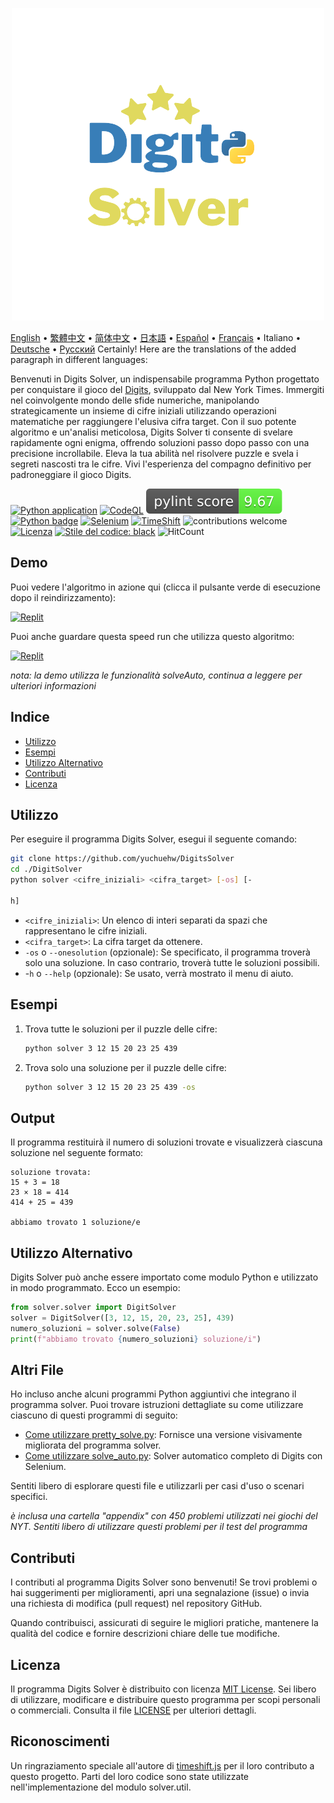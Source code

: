 <p align="center">
    <picture>
      <img 
        src="https://raw.githubusercontent.com/yuchuehw/DigitsSolver/main/new_logo.png" 
        alt="Icona Digits Solver"
        width="500"
       />
    </picture>
<p>

[English](README.md)
 • [繁體中文](README_zh-TW.md)
 • [简体中文](README_zh-CN.md)
 • [日本語](README_ja.md)
 • [Español](README_es.md)
 • [Français](README_fr.md)
 • Italiano
 • [Deutsche](README_de.md)
 • [Русский](README_ru.md)
Certainly! Here are the translations of the added paragraph in different languages:

Benvenuti in Digits Solver, un indispensabile programma Python progettato per conquistare il gioco del [Digits](https://www.nytimes.com/games/digits), sviluppato dal New York Times. Immergiti nel coinvolgente mondo delle sfide numeriche, manipolando strategicamente un insieme di cifre iniziali utilizzando operazioni matematiche per raggiungere l'elusiva cifra target. Con il suo potente algoritmo e un'analisi meticolosa, Digits Solver ti consente di svelare rapidamente ogni enigma, offrendo soluzioni passo dopo passo con una precisione incrollabile. Eleva la tua abilità nel risolvere puzzle e svela i segreti nascosti tra le cifre. Vivi l'esperienza del compagno definitivo per padroneggiare il gioco Digits.

[![Python application](https://github.com/yuchuehw/DigitsSolver/actions/workflows/python-app.yml/badge.svg)](https://github.com/yuchuehw/DigitsSolver/actions/workflows/python-app.yml)
[![CodeQL](https://github.com/yuchuehw/DigitsSolver/actions/workflows/github-code-scanning/codeql/badge.svg)](https://github.com/yuchuehw/DigitsSolver/actions/workflows/github-code-scanning/codeql)
[![Punteggio PyLint](https://raw.githubusercontent.com/yuchuehw/DigitsSolver/main/pylint_badge.svg)](pylint.out)
<br>
[![Python badge](https://img.shields.io/badge/Python-3776AB?style=flat&for-the-badge&logo=python&logoColor=white)](https://www.python.org/)
[![Selenium](https://img.shields.io/badge/Selenium-grey.svg?style=flat&logo=selenium)](https://www.selenium.dev/)
[![TimeShift](https://img.shields.io/badge/TimeShift.js-grey.svg?style=flat&logo=javascript)](https://github.com/plaa/TimeShift-js)
![contributions welcome](https://img.shields.io/badge/contributions-welcome-brightgreen.svg?style=flat&color=pink)
[![Licenza](https://img.shields.io/github/license/yuchuehw/DigitsSolver?style=flat&color=yellow)](LICENSE.md)
[![Stile del codice: black](https://img.shields.io/badge/code%20style-black-000000.svg)](https://github.com/psf/black)
![HitCount](https://hits.dwyl.com/yuchuehw/DigitsSolver.svg?style=flat)

## Demo
Puoi vedere l'algoritmo in azione qui (clicca il pulsante verde di esecuzione dopo il reindirizzamento):

[![Replit](https://img.shields.io/badge/DEMO-REPL.IT-purple.svg?style=flat&logo=replit)](https://replit.com/@yuchuehw/DigitsSolver)

Puoi anche guardare questa speed run che utilizza questo algoritmo:

[![Replit](https://img.shields.io/badge/DEMO-YOUTUBE-purple.svg?style=flat&logo=youtube)](https://www.youtube.com/watch?v=se2OdZnEHHA)

*nota: la demo utilizza le funzionalità solveAuto, continua a leggere per ulteriori informazioni*
## Indice
- [Utilizzo](#utilizzo)
- [Esempi](#esempi)
- [Utilizzo Alternativo](#utilizzo-alternativo)
- [Contributi](#contributi)
- [Licenza](#licenza)


## Utilizzo

Per eseguire il programma Digits Solver, esegui il seguente comando:

```bash
git clone https://github.com/yuchuehw/DigitsSolver
cd ./DigitSolver
python solver <cifre_iniziali> <cifra_target> [-os] [-

h]
```

- `<cifre_iniziali>`: Un elenco di interi separati da spazi che rappresentano le cifre iniziali.
- `<cifra_target>`: La cifra target da ottenere.
- `-os` o `--onesolution` (opzionale): Se specificato, il programma troverà solo una soluzione. In caso contrario, troverà tutte le soluzioni possibili.
- -`h` o `--help` (opzionale): Se usato, verrà mostrato il menu di aiuto.

## Esempi

1. Trova tutte le soluzioni per il puzzle delle cifre:
   ```bash
   python solver 3 12 15 20 23 25 439
   ```

2. Trova solo una soluzione per il puzzle delle cifre:
   ```bash
   python solver 3 12 15 20 23 25 439 -os
   ```

## Output

Il programma restituirà il numero di soluzioni trovate e visualizzerà ciascuna soluzione nel seguente formato:

```
soluzione trovata:
15 + 3 = 18
23 × 18 = 414
414 + 25 = 439

abbiamo trovato 1 soluzione/e
```

## Utilizzo Alternativo
Digits Solver può anche essere importato come modulo Python e utilizzato in modo programmato. Ecco un esempio:
```python
from solver.solver import DigitSolver
solver = DigitSolver([3, 12, 15, 20, 23, 25], 439)
numero_soluzioni = solver.solve(False)
print(f"abbiamo trovato {numero_soluzioni} soluzione/i")
```
## Altri File

Ho incluso anche alcuni programmi Python aggiuntivi che integrano il programma solver. Puoi trovare istruzioni dettagliate su come utilizzare ciascuno di questi programmi di seguito:

- [Come utilizzare pretty_solve.py](prettySolve.md): Fornisce una versione visivamente migliorata del programma solver.
- [Come utilizzare solve_auto.py](solveAuto.md): Solver automatico completo di Digits con Selenium.

Sentiti libero di esplorare questi file e utilizzarli per casi d'uso o scenari specifici.

*è inclusa una cartella "appendix" con 450 problemi utilizzati nei giochi del NYT. Sentiti libero di utilizzare questi problemi per il test del programma*

## Contributi

I contributi al programma Digits Solver sono benvenuti! Se trovi problemi o hai suggerimenti per miglioramenti, apri una segnalazione (issue) o invia una richiesta di modifica (pull request) nel repository GitHub.

Quando contribuisci, assicurati di seguire le migliori pratiche, mantenere la qualità del codice e fornire descrizioni chiare delle tue modifiche.


## Licenza

Il programma Digits Solver è distribuito con licenza [MIT License](https://choosealicense.com/licenses/mit/). Sei libero di utilizzare, modificare e distribuire questo programma per scopi personali o commerciali. Consulta il file [LICENSE](LICENSE.md) per ulteriori dettagli.

## Riconoscimenti

Un ringraziamento speciale all'autore di [timeshift.js](https://github.com/plaa/TimeShift-js) per il loro contributo a questo progetto. Parti del loro codice sono state utilizzate nell'implementazione del modulo solver.util.
